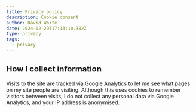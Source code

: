 ```yaml
---
title: Privacy policy
description: Cookie consent
author: David White
date: 2024-02-29T17:13:10.382Z
type: privacy
tags:
  - privacy
---
```

## How I collect information

Visits to the site are tracked via Google Analytics to let me see what pages on my site people are visiting. Although this uses cookies to remember visitors between visits, I do not collect any personal data via Google Analytics, and your IP address is anonymised.
